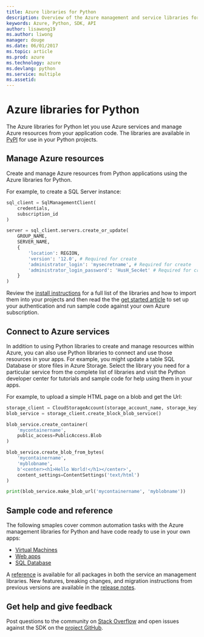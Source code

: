 ```yaml
---
title: Azure libraries for Python
description: Overview of the Azure management and service libraries for Python
keywords: Azure, Python, SDK, API
author: lisawong19
ms.author: liwong
manager: douge
ms.date: 06/01/2017
ms.topic: article
ms.prod: azure
ms.technology: azure
ms.devlang: python
ms.service: multiple
ms.assetid: 
---
```


# Azure libraries for Python

The Azure libraries for Python let you use Azure services and manage Azure resources from your application code. The libraries are available in [PyPI](python-sdk-azure-install.md) for use in your Python projects.

## Manage Azure resources

Create and manage Azure resources from Python applications using the Azure libraries for Python.

For example, to create a SQL Server instance:

```python
sql_client = SqlManagementClient(
    credentials,
    subscription_id
)

server = sql_client.servers.create_or_update(
    GROUP_NAME,
    SERVER_NAME,
    {
        'location': REGION,
        'version': '12.0', # Required for create
        'administrator_login': 'mysecretname', # Required for create
        'administrator_login_password': 'HusH_Sec4et' # Required for create
    }
)
```

Review the [install instructions](python-sdk-azure-install.md) for a full list of the libraries and how to import them into your projects and then read the the [get started article](python-sdk-azure-get-started.md) to set up your authentication and run sample code against your own Azure subscription.

## Connect to Azure services

In addition to using Python libraries to create and manage resources within Azure, you can also use Python libraries to connect and use those resources in your apps. For example, you might update a table SQL Database or store files in Azure Storage. Select the library you need for a particular service from the complete list of libraries and visit the Python developer center for tutorials and sample code for help using them in your apps.

For example, to upload a simple HTML page on a blob and get the Url:

```python
storage_client = CloudStorageAccount(storage_account_name, storage_key)
blob_service = storage_client.create_block_blob_service()

blob_service.create_container(
    'mycontainername',
    public_access=PublicAccess.Blob
)

blob_service.create_blob_from_bytes(
    'mycontainername',
    'myblobname',
    b'<center><h1>Hello World!</h1></center>',
    content_settings=ContentSettings('text/html')
)

print(blob_service.make_blob_url('mycontainername', 'myblobname'))
```

## Sample code and reference
The following smaples cover common automation tasks with the Azure management libraries for Python and have code ready to use in your own apps:
- [Virtual Machines]()
- [Web apps](python-sdk-azure-web-apps-samples.md)
- [SQL Database](python-sdk-azure-sql-database-samples.md)

A [reference]() is available for all packages in both the service an management libraries. New features, breaking changes, and migration instructions from previous versions are available in the [release notes](python-sdk-azure-release-notes.md). 

Get help and give feedback
--------------------------

Post questions to the community on [Stack Overflow](http://stackoverflow.com/questions/tagged/azure-sdk-python) and open issues against the SDK on the [project GitHub](https://github.com/Azure/azure-sdk-for-python).